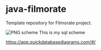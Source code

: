 # java-filmorate
Template repository for Filmorate project.

![PNG scheme](https://user-images.githubusercontent.com/106871954/204131509-fff2e273-6165-4b30-a6bb-ae22caca93d2.png)
This is my sql scheme

https://app.quickdatabasediagrams.com/#/
